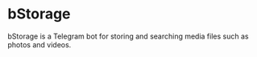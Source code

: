 # bStorage

bStorage is a Telegram bot for storing and searching media files such as photos and videos.
